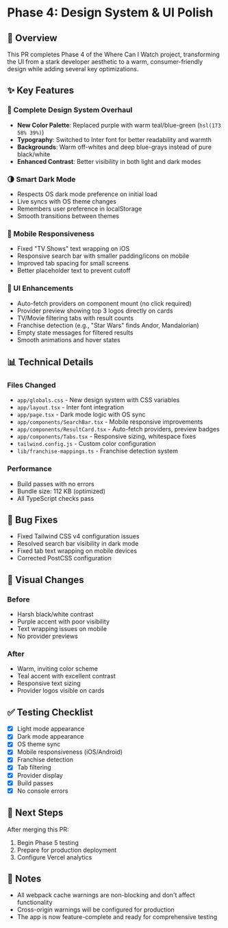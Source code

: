 # Phase 4: Design System & UI Polish

## 🎯 Overview

This PR completes Phase 4 of the Where Can I Watch project, transforming the UI from a stark developer aesthetic to a warm, consumer-friendly design while adding several key optimizations.

## ✨ Key Features

### 🎨 Complete Design System Overhaul
- **New Color Palette**: Replaced purple with warm teal/blue-green (`hsl(173 58% 39%)`)
- **Typography**: Switched to Inter font for better readability and warmth
- **Backgrounds**: Warm off-whites and deep blue-grays instead of pure black/white
- **Enhanced Contrast**: Better visibility in both light and dark modes

### 🌗 Smart Dark Mode
- Respects OS dark mode preference on initial load
- Live syncs with OS theme changes
- Remembers user preference in localStorage
- Smooth transitions between themes

### 📱 Mobile Responsiveness
- Fixed "TV Shows" text wrapping on iOS
- Responsive search bar with smaller padding/icons on mobile
- Improved tab spacing for small screens
- Better placeholder text to prevent cutoff

### 🚀 UI Enhancements
- Auto-fetch providers on component mount (no click required)
- Provider preview showing top 3 logos directly on cards
- TV/Movie filtering tabs with result counts
- Franchise detection (e.g., "Star Wars" finds Andor, Mandalorian)
- Empty state messages for filtered results
- Smooth animations and hover states

## 📊 Technical Details

### Files Changed
- `app/globals.css` - New design system with CSS variables
- `app/layout.tsx` - Inter font integration
- `app/page.tsx` - Dark mode logic with OS sync
- `app/components/SearchBar.tsx` - Mobile responsive improvements
- `app/components/ResultCard.tsx` - Auto-fetch providers, preview badges
- `app/components/Tabs.tsx` - Responsive sizing, whitespace fixes
- `tailwind.config.js` - Custom color configuration
- `lib/franchise-mappings.ts` - Franchise detection system

### Performance
- Build passes with no errors
- Bundle size: 112 KB (optimized)
- All TypeScript checks pass

## 🐛 Bug Fixes
- Fixed Tailwind CSS v4 configuration issues
- Resolved search bar visibility in dark mode
- Fixed tab text wrapping on mobile devices
- Corrected PostCSS configuration

## 📸 Visual Changes

### Before
- Harsh black/white contrast
- Purple accent with poor visibility
- Text wrapping issues on mobile
- No provider previews

### After
- Warm, inviting color scheme
- Teal accent with excellent contrast
- Responsive text sizing
- Provider logos visible on cards

## ✅ Testing Checklist
- [x] Light mode appearance
- [x] Dark mode appearance
- [x] OS theme sync
- [x] Mobile responsiveness (iOS/Android)
- [x] Franchise detection
- [x] Tab filtering
- [x] Provider display
- [x] Build passes
- [x] No console errors

## 🚀 Next Steps
After merging this PR:
1. Begin Phase 5 testing
2. Prepare for production deployment
3. Configure Vercel analytics

## 📝 Notes
- All webpack cache warnings are non-blocking and don't affect functionality
- Cross-origin warnings will be configured for production
- The app is now feature-complete and ready for comprehensive testing